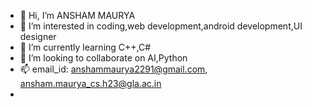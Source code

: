 - 👋 Hi, I’m ANSHAM MAURYA
- 👀 I’m interested in coding,web development,android development,UI designer
- 🌱 I’m currently learning C++,C#
- 💞️ I’m looking to collaborate on AI,Python
- 📫 email_id: anshammaurya2291@gmail.com,  ansham.maurya_cs.h23@gla.ac.in
- 

<!---
ANSHAM1/ANSHAM1 is a ✨ special ✨ repository because its `README.md` (this file) appears on your GitHub profile.
You can click the Preview link to take a look at your changes.
--->
